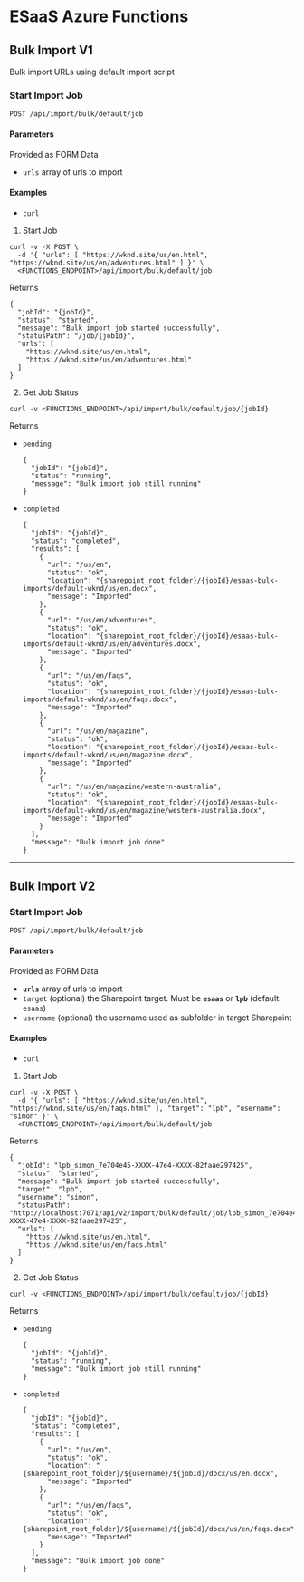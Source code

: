 ESaaS Azure Functions
===

## Bulk Import **V1**

Bulk import URLs using default import script

### Start Import Job

`POST /api/import/bulk/default/job`

#### Parameters

Provided as FORM Data

- `urls` array of urls to import

#### Examples

- `curl`

1. Start Job

```
curl -v -X POST \
  -d '{ "urls": [ "https://wknd.site/us/en.html", "https://wknd.site/us/en/adventures.html" ] }' \
  <FUNCTIONS_ENDPOINT>/api/import/bulk/default/job
```

Returns

```
{
  "jobId": "{jobId}",
  "status": "started",
  "message": "Bulk import job started successfully",
  "statusPath": "/job/{jobId}",
  "urls": [
    "https://wknd.site/us/en.html",
    "https://wknd.site/us/en/adventures.html"
  ]
}
```

2. Get Job Status

```
curl -v <FUNCTIONS_ENDPOINT>/api/import/bulk/default/job/{jobId}
```

Returns

* `pending`

  ```
  {
    "jobId": "{jobId}",
    "status": "running",
    "message": "Bulk import job still running"
  }
  ```

* `completed`

  ```
  {
    "jobId": "{jobId}",
    "status": "completed",
    "results": [
      {
        "url": "/us/en",
        "status": "ok",
        "location": "{sharepoint_root_folder}/{jobId}/esaas-bulk-imports/default-wknd/us/en.docx",
        "message": "Imported"
      },
      {
        "url": "/us/en/adventures",
        "status": "ok",
        "location": "{sharepoint_root_folder}/{jobId}/esaas-bulk-imports/default-wknd/us/en/adventures.docx",
        "message": "Imported"
      },
      {
        "url": "/us/en/faqs",
        "status": "ok",
        "location": "{sharepoint_root_folder}/{jobId}/esaas-bulk-imports/default-wknd/us/en/faqs.docx",
        "message": "Imported"
      },
      {
        "url": "/us/en/magazine",
        "status": "ok",
        "location": "{sharepoint_root_folder}/{jobId}/esaas-bulk-imports/default-wknd/us/en/magazine.docx",
        "message": "Imported"
      },
      {
        "url": "/us/en/magazine/western-australia",
        "status": "ok",
        "location": "{sharepoint_root_folder}/{jobId}/esaas-bulk-imports/default-wknd/us/en/magazine/western-australia.docx",
        "message": "Imported"
      }
    ],
    "message": "Bulk import job done"
  }
  ```





---



## Bulk Import **V2**

### Start Import Job

`POST /api/import/bulk/default/job`

#### Parameters

Provided as FORM Data

- **`urls`** array of urls to import
- `target` (optional) the Sharepoint target. Must be **`esaas`** or **`lpb`** (default: `esaas`)
- `username` (optional) the username used as subfolder in target Sharepoint

#### Examples

- `curl`

1. Start Job

```
curl -v -X POST \
  -d '{ "urls": [ "https://wknd.site/us/en.html", "https://wknd.site/us/en/faqs.html" ], "target": "lpb", "username": "simon" }' \
  <FUNCTIONS_ENDPOINT>/api/import/bulk/default/job
```

Returns

```
{
  "jobId": "lpb_simon_7e704e45-XXXX-47e4-XXXX-82faae297425",
  "status": "started",
  "message": "Bulk import job started successfully",
  "target": "lpb",
  "username": "simon",
  "statusPath": "http://localhost:7071/api/v2/import/bulk/default/job/lpb_simon_7e704e45-XXXX-47e4-XXXX-82faae297425",
  "urls": [
    "https://wknd.site/us/en.html",
    "https://wknd.site/us/en/faqs.html"
  ]
}
```

2. Get Job Status

```
curl -v <FUNCTIONS_ENDPOINT>/api/import/bulk/default/job/{jobId}
```

Returns

* `pending`

    ```
    {
      "jobId": "{jobId}",
      "status": "running",
      "message": "Bulk import job still running"
    }
    ```

* `completed`

    ```
    {
      "jobId": "{jobId}",
      "status": "completed",
      "results": [
        {
          "url": "/us/en",
          "status": "ok",
          "location": "{sharepoint_root_folder}/${username}/${jobId}/docx/us/en.docx",
          "message": "Imported"
        },
        {
          "url": "/us/en/faqs",
          "status": "ok",
          "location": "{sharepoint_root_folder}/${username}/${jobId}/docx/us/en/faqs.docx",
          "message": "Imported"
        }
      ],
      "message": "Bulk import job done"
    }
    ```
